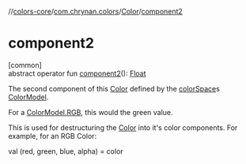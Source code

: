 //[colors-core](../../../index.md)/[com.chrynan.colors](../index.md)/[Color](index.md)/[component2](component2.md)

# component2

[common]\
abstract operator fun [component2](component2.md)(): [Float](https://kotlinlang.org/api/latest/jvm/stdlib/kotlin/-float/index.html)

The second component of this [Color](index.md) defined by the [colorSpace](color-space.md)s [ColorModel](../../com.chrynan.colors.space/-color-model/index.md).

For a [ColorModel.RGB](../../com.chrynan.colors.space/-color-space/index.md), this would the green value.

This is used for destructuring the [Color](index.md) into it's color components. For example, for an RGB Color:

val (red, green, blue, alpha) = color

